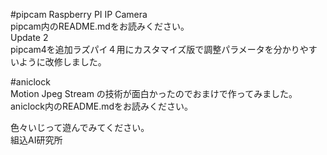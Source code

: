 #pipcam
Raspberry PI IP Camera  
pipcam内のREADME.mdをお読みください。  
Update 2  
pipcam4を追加ラズパイ４用にカスタマイズ版で調整パラメータを分かりやすいように改修しました。  
  
#aniclock  
Motion Jpeg Stream の技術が面白かったのでおまけで作ってみました。  
aniclock内のREADME.mdをお読みください。

色々いじって遊んでみてください。  
組込AI研究所  
